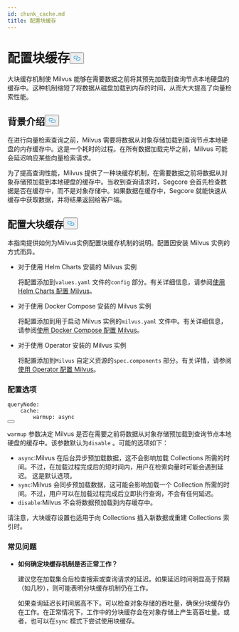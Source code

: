 ```yaml
---
id: chunk_cache.md
title: 配置块缓存
---
```


<h1 id="Configure-Chunk-Cache" class="common-anchor-header">配置块缓存<button data-href="#Configure-Chunk-Cache" class="anchor-icon" translate="no">
      <svg translate="no"
        aria-hidden="true"
        focusable="false"
        height="20"
        version="1.1"
        viewBox="0 0 16 16"
        width="16"
      >
        <path
          fill="#0092E4"
          fill-rule="evenodd"
          d="M4 9h1v1H4c-1.5 0-3-1.69-3-3.5S2.55 3 4 3h4c1.45 0 3 1.69 3 3.5 0 1.41-.91 2.72-2 3.25V8.59c.58-.45 1-1.27 1-2.09C10 5.22 8.98 4 8 4H4c-.98 0-2 1.22-2 2.5S3 9 4 9zm9-3h-1v1h1c1 0 2 1.22 2 2.5S13.98 12 13 12H9c-.98 0-2-1.22-2-2.5 0-.83.42-1.64 1-2.09V6.25c-1.09.53-2 1.84-2 3.25C6 11.31 7.55 13 9 13h4c1.45 0 3-1.69 3-3.5S14.5 6 13 6z"
        ></path>
      </svg>
    </button></h1><p>大块缓存机制使 Milvus 能够在需要数据之前将其预先加载到查询节点本地硬盘的缓存中。这种机制缩短了将数据从磁盘加载到内存的时间，从而大大提高了向量检索性能。</p>
<h2 id="Background" class="common-anchor-header">背景介绍<button data-href="#Background" class="anchor-icon" translate="no">
      <svg translate="no"
        aria-hidden="true"
        focusable="false"
        height="20"
        version="1.1"
        viewBox="0 0 16 16"
        width="16"
      >
        <path
          fill="#0092E4"
          fill-rule="evenodd"
          d="M4 9h1v1H4c-1.5 0-3-1.69-3-3.5S2.55 3 4 3h4c1.45 0 3 1.69 3 3.5 0 1.41-.91 2.72-2 3.25V8.59c.58-.45 1-1.27 1-2.09C10 5.22 8.98 4 8 4H4c-.98 0-2 1.22-2 2.5S3 9 4 9zm9-3h-1v1h1c1 0 2 1.22 2 2.5S13.98 12 13 12H9c-.98 0-2-1.22-2-2.5 0-.83.42-1.64 1-2.09V6.25c-1.09.53-2 1.84-2 3.25C6 11.31 7.55 13 9 13h4c1.45 0 3-1.69 3-3.5S14.5 6 13 6z"
        ></path>
      </svg>
    </button></h2><p>在进行向量检索查询之前，Milvus 需要将数据从对象存储加载到查询节点本地硬盘的内存缓存中。这是一个耗时的过程。在所有数据加载完毕之前，Milvus 可能会延迟响应某些向量检索请求。</p>
<p>为了提高查询性能，Milvus 提供了一种块缓存机制，在需要数据之前将数据从对象存储预加载到本地硬盘的缓存中。当收到查询请求时，Segcore 会首先检查数据是否在缓存中，而不是对象存储中。如果数据在缓存中，Segcore 就能快速从缓存中获取数据，并将结果返回给客户端。</p>
<h2 id="Configure-Chunk-Cache" class="common-anchor-header">配置大块缓存<button data-href="#Configure-Chunk-Cache" class="anchor-icon" translate="no">
      <svg translate="no"
        aria-hidden="true"
        focusable="false"
        height="20"
        version="1.1"
        viewBox="0 0 16 16"
        width="16"
      >
        <path
          fill="#0092E4"
          fill-rule="evenodd"
          d="M4 9h1v1H4c-1.5 0-3-1.69-3-3.5S2.55 3 4 3h4c1.45 0 3 1.69 3 3.5 0 1.41-.91 2.72-2 3.25V8.59c.58-.45 1-1.27 1-2.09C10 5.22 8.98 4 8 4H4c-.98 0-2 1.22-2 2.5S3 9 4 9zm9-3h-1v1h1c1 0 2 1.22 2 2.5S13.98 12 13 12H9c-.98 0-2-1.22-2-2.5 0-.83.42-1.64 1-2.09V6.25c-1.09.53-2 1.84-2 3.25C6 11.31 7.55 13 9 13h4c1.45 0 3-1.69 3-3.5S14.5 6 13 6z"
        ></path>
      </svg>
    </button></h2><p>本指南提供如何为Milvus实例配置块缓存机制的说明。配置因安装 Milvus 实例的方式而异。</p>
<ul>
<li><p>对于使用 Helm Charts 安装的 Milvus 实例</p>
<p>将配置添加到<code translate="no">values.yaml</code> 文件的<code translate="no">config</code> 部分。有关详细信息，请参阅<a href="/docs/zh/v2.5.x/configure-helm.md">使用 Helm Charts 配置 Milvus</a>。</p></li>
<li><p>对于使用 Docker Compose 安装的 Milvus 实例</p>
<p>将配置添加到用于启动 Milvus 实例的<code translate="no">milvus.yaml</code> 文件中。有关详细信息，请参阅<a href="/docs/zh/v2.5.x/configure-docker.md">使用 Docker Compose 配置 Milvus</a>。</p></li>
<li><p>对于使用 Operator 安装的 Milvus 实例</p>
<p>将配置添加到<code translate="no">Milvus</code> 自定义资源的<code translate="no">spec.components</code> 部分。有关详情，请参阅<a href="/docs/zh/v2.5.x/configure_operator.md">使用 Operator 配置 Milvus</a>。</p></li>
</ul>
<h3 id="Configuration-options" class="common-anchor-header">配置选项</h3><pre><code translate="no" class="language-yaml"><span class="hljs-attr">queryNode</span>:
    <span class="hljs-attr">cache</span>:
        <span class="hljs-attr">warmup</span>: <span class="hljs-keyword">async</span>
<button class="copy-code-btn"></button></code></pre>
<p><code translate="no">warmup</code> 参数决定 Milvus 是否在需要之前将数据从对象存储预加载到查询节点本地硬盘的缓存中。该参数默认为<code translate="no">disable</code> 。可能的选项如下：</p>
<ul>
<li><code translate="no">async</code>:Milvus 在后台异步预加载数据，这不会影响加载 Collections 所需的时间。不过，在加载过程完成后的短时间内，用户在检索向量时可能会遇到延迟。  这是默认选项。</li>
<li><code translate="no">sync</code>:Milvus 会同步预加载数据，这可能会影响加载一个 Collection 所需的时间。不过，用户可以在加载过程完成后立即执行查询，不会有任何延迟。</li>
<li><code translate="no">disable</code>:Milvus 不会将数据预加载到内存缓存中。</li>
</ul>
<p>请注意，大块缓存设置也适用于向 Collections 插入新数据或重建 Collections 索引时。</p>
<h3 id="FAQ" class="common-anchor-header">常见问题</h3><ul>
<li><p><strong>如何确定块缓存机制是否正常工作？</strong></p>
<p>建议您在加载集合后检查搜索或查询请求的延迟。如果延迟时间明显高于预期（如几秒），则可能表明分块缓存机制仍在工作。</p>
<p>如果查询延迟长时间居高不下。可以检查对象存储的吞吐量，确保分块缓存仍在工作。在正常情况下，工作中的分块缓存会在对象存储上产生高吞吐量。或者，也可以在<code translate="no">sync</code> 模式下尝试使用块缓存。</p></li>
</ul>

